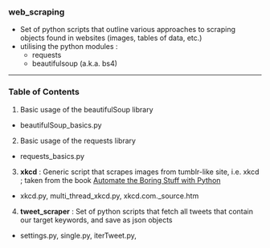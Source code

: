 ### web_scraping

- Set of python scripts that outline various approaches to scraping objects found in websites (images, tables of data, etc.)
- utilising the python modules :
    - requests
    - beautifulsoup (a.k.a. bs4)

---

### Table of Contents

1. Basic usage of the beautifulSoup library
- beautifulSoup_basics.py

2. Basic usage of the requests library
- requests_basics.py

3. **xkcd** : Generic script that scrapes images from tumblr-like site, i.e. xkcd ; taken from the book [Automate the Boring Stuff
with Python](http://inventwithpython.com/)
- xkcd.py, multi_thread_xkcd.py, xkcd.com._source.htm

4. **tweet_scraper** : Set of python scripts that fetch all tweets that contain our target keywords, and save as json objects
- settings.py, single.py, iterTweet.py, 
